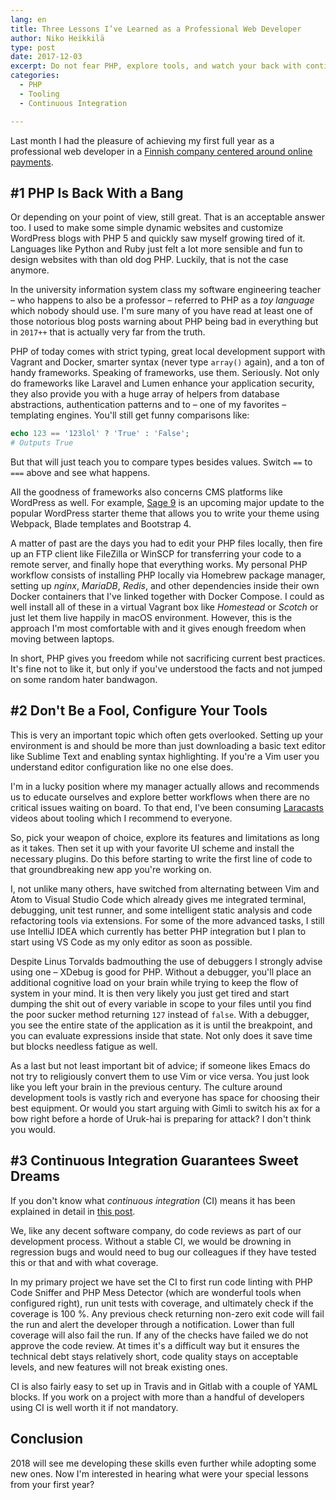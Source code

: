 ```yaml
---
lang: en
title: Three Lessons I’ve Learned as a Professional Web Developer
author: Niko Heikkilä
type: post
date: 2017-12-03
excerpt: Do not fear PHP, explore tools, and watch your back with continuous integration.
categories:
  - PHP
  - Tooling
  - Continuous Integration

---
```


Last month I had the pleasure of achieving my first full year as a professional web developer in a [Finnish company centered around online payments][1].

## #1 PHP Is Back With a Bang

Or depending on your point of view, still great. That is an acceptable answer too. I used to make some simple dynamic websites and customize WordPress blogs with PHP 5 and quickly saw myself growing tired of it. Languages like Python and Ruby just felt a lot more sensible and fun to design websites with than old dog PHP. Luckily, that is not the case anymore.

In the university information system class my software engineering teacher – who happens to also be a professor – referred to PHP as a _toy language_ which nobody should use. I'm sure many of you have read at least one of those notorious blog posts warning about PHP being bad in everything but in `2017++` that is actually very far from the truth.

PHP of today comes with strict typing, great local development support with Vagrant and Docker, smarter syntax (never type `array()` again), and a ton of handy frameworks. Speaking of frameworks, use them. Seriously. Not only do frameworks like Laravel and Lumen enhance your application security, they also provide you with a huge array of helpers from database abstractions, authentication patterns and to – one of my favorites – templating engines. You'll still get funny comparisons like:

```php
echo 123 == '123lol' ? 'True' : 'False';
# Outputs True
```

But that will just teach you to compare types besides values. Switch `==` to `===` above and see what happens.

All the goodness of frameworks also concerns CMS platforms like WordPress as well. For example, [Sage 9][2] is an upcoming major update to the popular WordPress starter theme that allows you to write your theme using Webpack, Blade templates and Bootstrap 4.

A matter of past are the days you had to edit your PHP files locally, then fire up an FTP client like FileZilla or WinSCP for transferring your code to a remote server, and finally hope that everything works. My personal PHP workflow consists of installing PHP locally via Homebrew package manager, setting up _nginx_, _MariaDB_, _Redis_, and other dependencies inside their own Docker containers that I've linked together with Docker Compose. I could as well install all of these in a virtual Vagrant box like _Homestead_ or _Scotch_ or just let them live happily in macOS environment. However, this is the approach I'm most comfortable with and it gives enough freedom when moving between laptops.

In short, PHP gives you freedom while not sacrificing current best practices. It's fine not to like it, but only if you've understood the facts and not jumped on some random hater bandwagon.

## #2 Don't Be a Fool, Configure Your Tools

This is very an important topic which often gets overlooked. Setting up your environment is and should be more than just downloading a basic text editor like Sublime Text and enabling syntax highlighting. If you're a Vim user you understand editor configuration like no one else does.

I'm in a lucky position where my manager actually allows and recommends us to educate ourselves and explore better workflows when there are no critical issues waiting on board. To that end, I've been consuming [Laracasts][3] videos about tooling which I recommend to everyone.

So, pick your weapon of choice, explore its features and limitations as long as it takes. Then set it up with your favorite UI scheme and install the necessary plugins. Do this before starting to write the first line of code to that groundbreaking new app you're working on.

I, not unlike many others, have switched from alternating between Vim and Atom to Visual Studio Code which already gives me integrated terminal, debugging, unit test runner, and some intelligent static analysis and code refactoring tools via extensions. For some of the more advanced tasks, I still use IntelliJ IDEA which currently has better PHP integration but I plan to start using VS Code as my only editor as soon as possible.

Despite Linus Torvalds badmouthing the use of debuggers I strongly advise using one – XDebug is good for PHP. Without a debugger, you'll place an additional cognitive load on your brain while trying to keep the flow of system in your mind. It is then very likely you just get tired and start dumping the shit out of every variable in scope to your files until you find the poor sucker method returning `127` instead of `false`. With a debugger, you see the entire state of the application as it is until the breakpoint, and you can evaluate expressions inside that state. Not only does it save time but blocks needless fatigue as well.

As a last but not least important bit of advice; if someone likes Emacs do not try to religiously convert them to use Vim or vice versa. You just look like you left your brain in the previous century. The culture around development tools is vastly rich and everyone has space for choosing their best equipment. Or would you start arguing with Gimli to switch his ax for a bow right before a horde of Uruk-hai is preparing for attack? I don't think you would.

## #3 Continuous Integration Guarantees Sweet Dreams

If you don't know what _continuous integration_ (CI) means it has been explained in detail in [this post][4].

We, like any decent software company, do code reviews as part of our development process. Without a stable CI, we would be drowning in regression bugs and would need to bug our colleagues if they have tested this or that and with what coverage.

In my primary project we have set the CI to first run code linting with PHP Code Sniffer and PHP Mess Detector (which are wonderful tools when configured right), run unit tests with coverage, and ultimately check if the coverage is 100 %. Any previous check returning non-zero exit code will fail the run and alert the developer through a notification. Lower than full coverage will also fail the run. If any of the checks have failed we do not approve the code review. At times it's a difficult way but it ensures the technical debt stays relatively short, code quality stays on acceptable levels, and new features will not break existing ones.

CI is also fairly easy to set up in Travis and in Gitlab with a couple of YAML blocks. If you work on a project with more than a handful of developers using CI is well worth it if not mandatory.

## Conclusion

2018 will see me developing these skills even further while adopting some new ones. Now I'm interested in hearing what were your special lessons from your first year?

[1]: https://www.paytrail.com/en
[2]: https://roots.io/sage/
[3]: https://laracasts.com/
[4]: https://dev.to/snwfdhmp/continuous-integration-like-im-five
